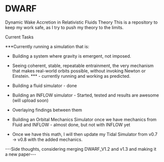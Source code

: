 # DWARF
Dynamic Wake Accretion in Relativistic Fluids Theory
This is a repository to keep my work safe, as I try to push my theory to the limits.

Current Tasks

***Currently running a simulation that is:
 - Building a system where gravity is emergent, not imposed.
 - Seeing coherent, stable, repeatable entrainment, the very mechanism that makes real-world orbits possible, without invoking Newton or Einstein. *** - currently running and working as predicted.





 - Building a fluid simulator - done
 - Building an INFLOW simulator - Started, tested and results are awesome (will upload soon)
 - Overlaying findings between them
 - Building an Orbital Mechanics Simulator once we have mechanics from Fluid and INFLOW - almost done, but not with INFLOW yet
 - Once we have this math, I will  then update my Tidal Simulator from v0.7 -> v0.8 with the added mechanics.

---Side thoughts, considering merging DWARF_V1.2 and v1.3 and making it a new paper---
